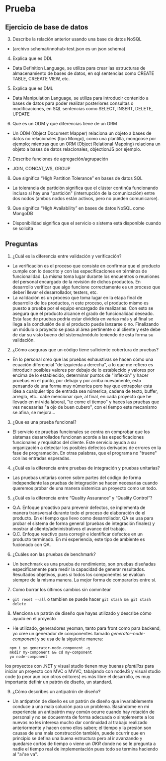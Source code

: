 # Prueba

## Ejercicio de base de datos

3. Describe la relación anterior usando una base de datos NoSQL 
  - (archivo schema/innohub-test.json es un json schema)

4. Explica que es DDL 
  - Data Definition Language, se utiliza para crear las estructuras de almacenamiento de bases de datos, en sql sentencias como CREATE TABLE, CREEATE VIEW, etc.

5. Explica que es DML 
  - Data Manipulation Language, se utiliza para introducir contenido a bases de datos para poder realizar posteriores consultas o modificaciones, en SQL sentencias como SELECT, INSERT, DELETE, UPDATE

6. Que es un ODM y que diferencias tiene de un ORM 
  - Un ODM (Object Document Mapper) relaciona un objeto a bases de datos no relacionales (tipo Mongo), como una plantilla, mongoose por ejemplo; mientras que un ORM (Object Relational Mapping) relaciona un objeto a bases de datos relacionales, objectionJS por ejemplo.

7. Describe funciones de agregación/agrupación 
  - JOIN, CONCAT_WS, GROUP

8. Que significa “High Partition Tolerance” en bases de datos SQL 
  - La tolerancia de partición significa que el clúster continúa funcionando incluso si hay una "partición" (interrupción de la comunicación) entre dos nodos (ambos nodos están activos, pero no pueden comunicarse).

9. Que significa “High Availability” en bases de datos NoSQL como MongoDB
  - Disponibilidad significa que el servicio o sistema está disponible cuando se solicita

## Preguntas 

1. ¿Cuál es la diferencia entre validación y verificación? 
  - La verificación es el proceso que consiste en confirmar que el producto cumple con lo descrito y con las especificaciones en términos de funcionalidad. La misma toma lugar durante los encuentros o reuniones del personal encargado de la revisión de dichos productos. En desarrollo veríficar que algo funcione correctamente es un proceso que deberí llevar el desarrollador, testers, etc.
  - La validación es un proceso que toma lugar en la etapa final de desarrollo de los productos,  n este proceso, el producto mismo es puesto a prueba por el equipo encargado de realizarlas. Con esto se asegura que el producto alcance el grado de funcionalidad deseado. Esta fase de pruebas podría estar dividida en varias más y al final se llega a la conclusión de si el producto puede lanzarse o no. Finalizando un módulo o proyecto se pasa al área pertinente o al cliente y este debe de dar su visto bueno del sistema/módulo teniendo de esta forma su validación.

2. ¿Cómo aseguras que un código tiene suficiente cobertura de pruebas? 
  - En lo personal creo que las pruebas exhaustivas se hacen cómo una ecuación diferencial "de izquierda a derecha", a lo que me refiero es introducir posibles valores por debajo de lo establecido y valores por encima de lo establecido, determinar puntos de "inflexón" y hacer pruebas en el punto, por debajo y por arriba nuevamente, esto pensando de una forma muy númerica pero hay que extrapolar esta idea a cualquier tipo de entrada sea númerica, cadena de texto, buffer, arreglo, etc.. cabe mencionar que, al final, en cada proyecto que he llevado en mi vida laboral, "te come el tiempo" y haces las pruebas que ves necesarias "a ojo de buen cubero", con el tiempo este mecanismo se afina, se mejora...

3. ¿Que es una prueba funcional? 
  - El servicio de pruebas funcionales se centra en comprobar que los sistemas desarrollados funcionan acorde a las especificaciones funcionales y requisitos del cliente. Este servicio ayuda a su organización a detectar los posibles defectos derivados de errores en la fase de programación. En otras palabras, que el programa no "truene" con las entradas esperadas.

4. ¿Cuál es la diferencia entre pruebas de integración y pruebas unitarias? 
  - Las pruebas unitarias corren sobre partes del código de forma independiente las pruebas de integración se hacen necesarias cuando queremos probar de una manera sistemica un proyecto como un todo.

5. ¿Cuál es la diferencia entre “Quality Assurance” y “Quality Control”? 
  - Q.A. Enfoque proactivo para prevenir defectos, se inplementa de manera transversal durante todo el proceso de elaboración de el producto. En el tiempo que llevo como desarrollador, QA se usa para probar el sistema de forma general (pruebas de integración finales) y mostrar al cliente/administrativos el avance del trabajo.
  - Q.C. Enfoque reactivo para corregir e identificar defectos en un producto terminado. En mi experiencia, este tipo de ambiente es fucionado con QA.

6. ¿Cuáles son las pruebas de benchmark? 
  - Un benchmark es una prueba de rendimiento, son pruebas diseñadas específicamente para medir la capacidad de generar resultados. Resultados objetivos, pues si todos los componentes se evalúan siempre de la misma manera. La mejor forma de compararlos entre sí.

7. Como borrar los últimos cambios sin commitear
  - `git reset --all` o tambien se puede hacer `git stash && git stash delete`

8. Menciona un patrón de diseño que hayas utilizado y describe cómo ayudó en el proyecto 
  - He utilizado, generadores yeoman, tanto para front como para backend, yo cree un generador de componentes llamado *generator-node-component* y se usa de la siguiente manera: 
  
  ```shell
    npm i yo generator-node-component -g
    mkdir my-component && cd my-component
    yo node-component
  ```

  los proyectos con .NET y visual studio tienen muy buenas *plantillas* para iniciar un proyecto con MVC o MVVC, tabajando con nodeJS y visual studio code (o peor aun con otros editores) es más libre el desarrollo, es muy importante definir un patrón de diseño, un standard.

9. ¿Cómo describes un antipatrón de diseño?
  - Un antipatrón de diseño es un patrón de diseño que invariablemente conduce a una mala solución para un problema. Basándome en mi experiencia un antipatrón muy común ocurre cuando hay rotación de personal y no se docuemnta de forma adecuada o simplemente a los nuevos no les interesa mucho dar continuidad al trabajo realizado anteriormente y hacen como ellos saben; el tiempo y la presión son causas de una mala construcción también, puede ocurrir que en principio se defina una buena estructura pero al ir avanzando y quedarse cortos de tiempo o viene un *OKR* donde no se le pregunta a nadie el tiempo real de implementación pues todo se termina haciendo al "ai'se va".